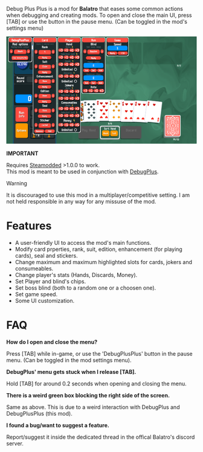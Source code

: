 Debug Plus Plus is a mod for **Balatro** that eases some common actions when debugging and creating mods. To open and close the main UI, press [TAB] or use the button in the pause menu. (Can be toggled in the mod's settings menu)  

![](/assets/other/screenshot_1.png)

**IMPORTANT**

Requires [Steamodded](https://github.com/Steamodded/smods) >1.0.0 to work.  
This mod is meant to be used in conjunction with [DebugPlus](https://github.com/WilsontheWolf/DebugPlus).

> [!Warning]  
> It is discouraged to use this mod in a multiplayer/competitive setting. I am not held responsible in any way for any missuse of the mod.

# Features

- A user-friendly UI to access the mod's main functions.
- Modify card prperties, rank, suit, edition, enhancement (for playing cards), seal and stickers.
- Change maximum and maximum highlighted slots for cards, jokers and consumeables.
- Change player's stats (Hands, Discards, Money).
- Set Player and blind's chips.
- Set boss blind (both to a random one or a choosen one).
- Set game speed.
- Some UI customization.

# FAQ

**How do I open and close the menu?**

Press [TAB] while in-game, or use the 'DebugPlusPlus' button in the pause menu. (Can be toggled in the mod settings menu).


**DebugPlus' menu gets stuck when I release [TAB].**

Hold [TAB] for around 0.2 seconds when opening and closing the menu.


**There is a weird green box blocking the right side of the screen.**

Same as above. This is due to a weird interaction with DebugPlus and DebugPlusPlus (this mod).


**I found a bug/want to suggest a feature.**

Report/suggest it inside the dedicated thread in the offical Balatro's discord server.
